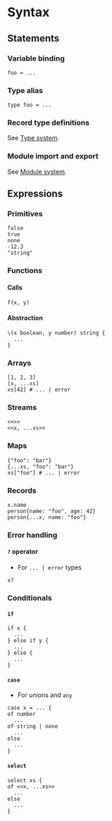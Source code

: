 # Syntax

## Statements

### Variable binding

```
foo = ...
```

### Type alias

```
type foo = ...
```

### Record type definitions

See [Type system](type_system.md#records).

### Module import and export

See [Module system](module_system.md).

## Expressions

### Primitives

```
false
true
none
-12.3
"string"
```

### Functions

#### Calls

```
f(x, y)
```

#### Abstraction

```
\(x boolean, y number) string {
  ...
}
```

### Arrays

```
[1, 2, 3]
[x, ...xs]
xs[42] # ... | error
```

### Streams

```
<<>>
<<x, ...xs>>
```

### Maps

```
{"foo": "bar"}
{...xs, "foo": "bar"}
xs["foo"] # ... | error
```

### Records

```
x.name
person{name: "foo", age: 42}
person{...x, name: "foo"}
```

### Error handling

#### `?` operator

- For `... | error` types

```
x?
```

### Conditionals

#### `if`

```
if x {
  ...
} else if y {
  ...
} else {
  ...
}
```

#### `case`

- For unions and `any`

```
case x = ... {
of number
  ...
of string | none
  ...
else
  ...
}
```

#### `select`

```
select xs {
of <<x, ...xs>>
  ...
else
  ...
}
```
